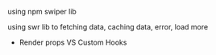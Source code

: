 using npm swiper lib

using swr lib to fetching data, caching data, error, load more

- Render props VS Custom Hooks
